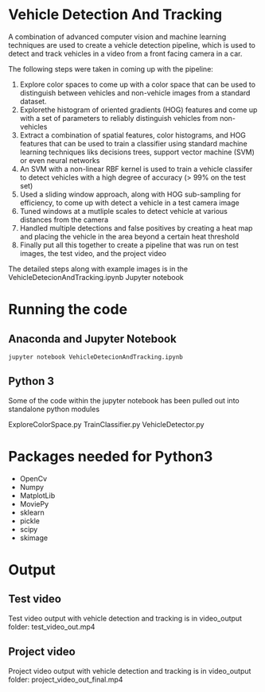 # Vehicle Detection And Tracking
A combination of advanced computer vision and machine learning techniques are used to create a vehicle detection pipeline, which is used to detect and track vehicles in a video from a front facing camera in a car.

The following steps were taken in coming up with the pipeline:
1. Explore color spaces to come up with a color space that can be used to distinguish between vehicles and non-vehicle images from a standard dataset.
2. Explorethe histogram of oriented gradients (HOG) features and come up with a set of parameters to reliably distinguish vehicles from non-vehicles
3. Extract a combination of spatial features, color histograms, and HOG features that can be used to train a classifier using standard machine learning techniques liks decisions trees, support vector machine (SVM) or even neural networks
4. An SVM with a non-linear RBF kernel is used to train a vehicle  classifer to detect vehicles with a high degree of accuracy (> 99% on the test set)
5. Used a sliding window approach, along with HOG sub-sampling for efficiency, to come up with detect a vehicle in a test camera image
6. Tuned windows at a mutliple scales to detect vehicle at various distances from the camera
7. Handled multiple detections and false positives by creating a heat map and placing the vehicle in the area beyond a certain heat threshold
8. Finally put all this together to create a pipeline that was run on test images, the test video, and the project video

The detailed steps along with example images is in the VehicleDetecionAndTracking.ipynb Jupyter notebook

# Running the code

## Anaconda and Jupyter Notebook

`jupyter notebook VehicleDetecionAndTracking.ipynb`


## Python 3
Some of the code within the jupyter notebook has been pulled out into standalone python modules

ExploreColorSpace.py
TrainClassifier.py
VehicleDetector.py


# Packages needed for Python3

* OpenCv
* Numpy
* MatplotLib
* MoviePy
* sklearn
* pickle
* scipy
* skimage

# Output

## Test video
Test video output with vehicle detection and tracking is in video_output folder: test_video_out.mp4

## Project video
Project video output with vehicle detection and tracking is in video_output folder: project_video_out_final.mp4
